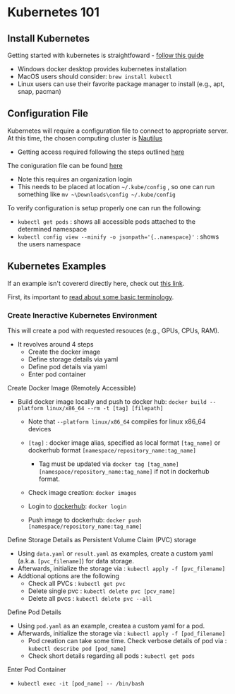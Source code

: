 # Kubernetes 101

## Install Kubernetes

Getting started with kubernetes is straightfoward -  [follow this guide](https://kubernetes.io/docs/tasks/tools/)

- Windows docker desktop provides kubernetes installation
- MacOS users should consider: `brew install kubectl`
- Linux users can use their favorite package manager to install (e.g., apt, snap, pacman)

## Configuration File

Kubernetes will require a configuration file to connect to appropriate server. At this time, the chosen computing cluster is [Nautilus](https://dash.nrp-nautilus.io/)
- Getting access required following the steps outlined [here](https://github.com/MU-HPDI/nautilus/wiki/Getting-Started)

The coniguration file can be found [here](https://portal.nrp-nautilus.io/authConfig)
- Note this requires an organization login
- This needs to be placed at location `~/.kube/config` , so one can run something like `mv ~\Downloads\config ~/.kube/config`

To verify configuration is setup properly one can run the following:
- `kubectl get pods` : shows all accessible pods attached to the determined namespace
- `kubectl config view --minify -o jsonpath='{..namespace}'` : shows the users namespace

## Kubernetes Examples

If an example isn't covererd directly here, check out [this link](https://docs.nationalresearchplatform.org/).

First, its important to [read about some basic terminology](https://www.vmware.com/topics/glossary/content/components-kubernetes.html).

### Create Ineractive Kubernetes Environment

This will create a pod with requested resouces (e.g., GPUs, CPUs, RAM). 
- It revolves around 4 steps
    - Create the docker image
    - Define storage details via yaml
    - Define pod details via yaml
    - Enter pod container

Create Docker Image (Remotely Accessible)
- Build docker image locally and push to docker hub: `docker build --platform linux/x86_64 --rm -t [tag] [filepath]`
    - Note that `--platform linux/x86_64` compiles for linux x86_64 devices
    - `[tag]` : docker image alias, specified as local format `[tag_name]` or dockerhub format `[namespace/repository_name:tag_name]`
        - Tag must be updated via `docker tag [tag_name] [namespace/repository_name:tag_name]` if not in dockerhub format. 

    - Check image creation: `docker images`
    - Login to [dockerhub](https://hub.docker.com/): `docker login`
    - Push image to dockerhub: `docker push [namespace/repository_name:tag_name]`

Define Storage Details as Persistent Volume Claim (PVC) storage
- Using `data.yaml` or `result.yaml` as examples, create a custom yaml (a.k.a. `[pvc_filename]`) for data storage.
- Afterwards, initialize the storage via : `kubectl apply -f [pvc_filename]`
- Addtional options are the following
  - Check all PVCs : `kubectl get pvc`
  - Delete single pvc : `kubectl delete pvc [pcv_name]`
  - Delete all pvcs : `kubectl delete pvc --all`

Define Pod Details
- Using `pod.yaml` as an example, createa a custom yaml for a pod. 
- Afterwards, initialize the storage via : `kubectl apply -f [pod_filename]`
    - Pod creation can take some time. Check verbose details of pod via : `kubectl describe pod [pod_name]`
    - Check short details regarding all pods : `kubectl get pods`

Enter Pod Container
- `kubectl exec -it [pod_name] -- /bin/bash`
